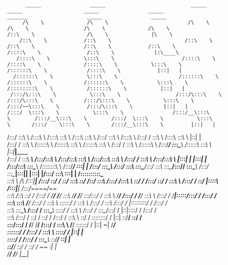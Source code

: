 
          _____                _____                            _____                    _____                    _____                _____                   _______                   _____                _____          
         /\    \              /\    \                          /\    \                  /\    \                  /\    \              /\    \                 /::\    \                 /\    \              |\    \         
        /::\    \            /::\    \                        /::\    \                /::\    \                /::\    \            /::\    \               /::::\    \               /::\    \             |:\____\        
       /::::\    \           \:::\    \                      /::::\    \              /::::\    \              /::::\    \           \:::\    \             /::::::\    \             /::::\    \            |::|   |        
      /::::::\    \           \:::\    \                    /::::::\    \            /::::::\    \            /::::::\    \           \:::\    \           /::::::::\    \           /::::::\    \           |::|   |        
     /:::/\:::\    \           \:::\    \                  /:::/\:::\    \          /:::/\:::\    \          /:::/\:::\    \           \:::\    \         /:::/~~\:::\    \         /:::/\:::\    \          |::|   |        
    /:::/  \:::\    \           \:::\    \                /:::/__\:::\    \        /:::/__\:::\    \        /:::/  \:::\    \           \:::\    \       /:::/    \:::\    \       /:::/__\:::\    \         |::|   |        
   /:::/    \:::\    \          /::::\    \              /::::\   \:::\    \      /::::\   \:::\    \      /:::/    \:::\    \          /::::\    \     /:::/    / \:::\    \     /::::\   \:::\    \        |::|   |        
  /:::/    / \:::\    \        /::::::\    \            /::::::\   \:::\    \    /::::::\   \:::\    \    /:::/    / \:::\    \        /::::::\    \   /:::/____/   \:::\____\   /::::::\   \:::\    \       |::|___|______  
 /:::/    /   \:::\ ___\      /:::/\:::\    \          /:::/\:::\   \:::\    \  /:::/\:::\   \:::\    \  /:::/    /   \:::\    \      /:::/\:::\    \ |:::|    |     |:::|    | /:::/\:::\   \:::\____\      /::::::::\    \ 
/:::/____/  ___\:::|    |    /:::/  \:::\____\        /:::/  \:::\   \:::\____\/:::/  \:::\   \:::\____\/:::/____/     \:::\____\    /:::/  \:::\____\|:::|____|     |:::|    |/:::/  \:::\   \:::|    |    /::::::::::\____\
\:::\    \ /\  /:::|____|   /:::/    \::/    /        \::/    \:::\   \::/    /\::/    \:::\  /:::/    /\:::\    \      \::/    /   /:::/    \::/    / \:::\    \   /:::/    / \::/   |::::\  /:::|____|   /:::/~~~~/~~      
 \:::\    /::\ \::/    /   /:::/    / \/____/          \/____/ \:::\   \/____/  \/____/ \:::\/:::/    /  \:::\    \      \/____/   /:::/    / \/____/   \:::\    \ /:::/    /   \/____|:::::\/:::/    /   /:::/    /         
  \:::\   \:::\ \/____/   /:::/    /                            \:::\    \               \::::::/    /    \:::\    \              /:::/    /             \:::\    /:::/    /          |:::::::::/    /   /:::/    /          
   \:::\   \:::\____\    /:::/    /                              \:::\____\               \::::/    /      \:::\    \            /:::/    /               \:::\__/:::/    /           |::|\::::/    /   /:::/    /           
    \:::\  /:::/    /    \::/    /                                \::/    /               /:::/    /        \:::\    \           \::/    /                 \::::::::/    /            |::| \::/____/    \::/    /            
     \:::\/:::/    /      \/____/                                  \/____/               /:::/    /          \:::\    \           \/____/                   \::::::/    /             |::|  ~|           \/____/             
      \::::::/    /                                                                     /:::/    /            \:::\    \                                     \::::/    /              |::|   |                               
       \::::/    /                                                                     /:::/    /              \:::\____\                                     \::/____/               \::|   |                               
        \::/____/                                                                      \::/    /                \::/    /                                      ~~                      \:|   |                               
                                                                                        \/____/                  \/____/                                                                \|___|                               
                                                                                                                                                                                                                             
